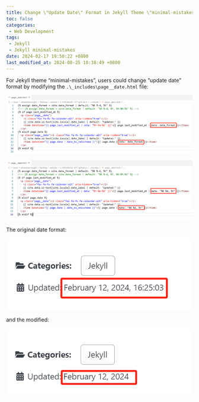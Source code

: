 ```yaml
---
title: Change \"Update Date\" Format in Jekyll Theme \"minimal-mistakes\"
toc: false
categories:
 - Web Development
tags:
 - Jekyll
 - Jekyll minimal-mistakes
date: 2024-02-17 19:50:22 +0800
last_modified_at: 2024-08-25 18:38:49 +0800
---
```


For Jekyll theme “minimal-mistakes”, users could change “update date” format by modifying the `.\_includes\page__date.html` file:

![image-20240217205927437](https://raw.githubusercontent.com/HelloWorld-1017/blog-images/main/imgs/202402172059474.png)

![image-20240217205712723](https://raw.githubusercontent.com/HelloWorld-1017/blog-images/main/imgs/202402172058366.png)

The original date format:

![image-20240217200425053](https://raw.githubusercontent.com/HelloWorld-1017/blog-images/main/imgs/202402172004074.png)

and the modified:

![image-20240217200534956](https://raw.githubusercontent.com/HelloWorld-1017/blog-images/main/imgs/202402172005975.png)

<br>
